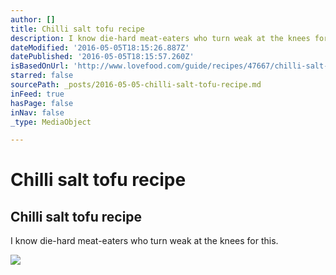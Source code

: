 ```yaml
---
author: []
title: Chilli salt tofu recipe
description: I know die-hard meat-eaters who turn weak at the knees for this.
dateModified: '2016-05-05T18:15:26.887Z'
datePublished: '2016-05-05T18:15:57.260Z'
isBasedOnUrl: 'http://www.lovefood.com/guide/recipes/47667/chilli-salt-tofu-recipe'
starred: false
sourcePath: _posts/2016-05-05-chilli-salt-tofu-recipe.md
inFeed: true
hasPage: false
inNav: false
_type: MediaObject

---
```

# Chilli salt tofu recipe

<article style=""><h1>Chilli salt tofu recipe</h1><p>I know die-hard meat-eaters who turn weak at the knees for this.</p><img src="http://www.lovefood.com/images/content/body/chillisalttofurs.jpg" /></article>